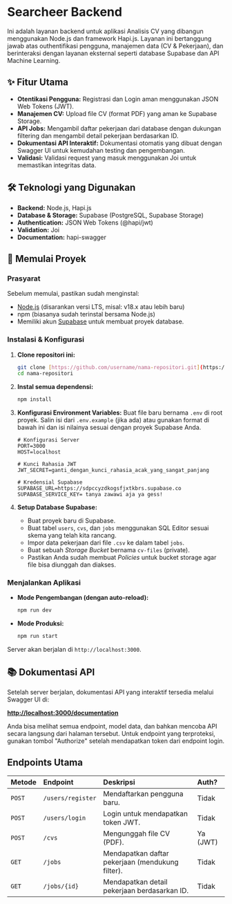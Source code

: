 # Searcheer Backend 

Ini adalah layanan backend untuk aplikasi Analisis CV yang dibangun menggunakan Node.js dan framework Hapi.js. Layanan ini bertanggung jawab atas outhentifikasi pengguna, manajemen data (CV & Pekerjaan), dan berinteraksi dengan layanan eksternal seperti database Supabase dan API Machine Learning.

## ✨ Fitur Utama

-   **Otentikasi Pengguna:** Registrasi dan Login aman menggunakan JSON Web Tokens (JWT).
-   **Manajemen CV:** Upload file CV (format PDF) yang aman ke Supabase Storage.
-   **API Jobs:** Mengambil daftar pekerjaan dari database dengan dukungan filtering dan mengambil detail pekerjaan berdasarkan ID.
-   **Dokumentasi API Interaktif:** Dokumentasi otomatis yang dibuat dengan Swagger UI untuk kemudahan testing dan pengembangan.
-   **Validasi:** Validasi request yang masuk menggunakan Joi untuk memastikan integritas data.

## 🛠️ Teknologi yang Digunakan

-   **Backend:** Node.js, Hapi.js
-   **Database & Storage:** Supabase (PostgreSQL, Supabase Storage)
-   **Authentication:** JSON Web Tokens (@hapi/jwt)
-   **Validation:** Joi
-   **Documentation:** hapi-swagger

## 🚀 Memulai Proyek

### Prasyarat

Sebelum memulai, pastikan sudah menginstal:
-   [Node.js](https://nodejs.org/) (disarankan versi LTS, misal: v18.x atau lebih baru)
-   npm (biasanya sudah terinstal bersama Node.js)
-   Memiliki akun [Supabase](https://supabase.com/) untuk membuat proyek database.

### Instalasi & Konfigurasi

1.  **Clone repositori ini:**
    ```bash
    git clone [https://github.com/username/nama-repositori.git](https://github.com/username/nama-repositori.git)
    cd nama-repositori
    ```

2.  **Instal semua dependensi:**
    ```bash
    npm install
    ```

3.  **Konfigurasi Environment Variables:**
    Buat file baru bernama `.env` di root proyek. Salin isi dari `.env.example` (jika ada) atau gunakan format di bawah ini dan isi nilainya sesuai dengan proyek Supabase Anda.

    ```env
    # Konfigurasi Server
    PORT=3000
    HOST=localhost

    # Kunci Rahasia JWT
    JWT_SECRET=ganti_dengan_kunci_rahasia_acak_yang_sangat_panjang

    # Kredensial Supabase
    SUPABASE_URL=https://sdpccyzdkogsfjxtkbrs.supabase.co
    SUPABASE_SERVICE_KEY= tanya zawawi aja ya gess!
    ```

4.  **Setup Database Supabase:**
    -   Buat proyek baru di Supabase.
    -   Buat tabel `users`, `cvs`, dan `jobs` menggunakan SQL Editor sesuai skema yang telah kita rancang.
    -   Impor data pekerjaan dari file `.csv` ke dalam tabel `jobs`.
    -   Buat sebuah *Storage Bucket* bernama `cv-files` (private).
    -   Pastikan Anda sudah membuat *Policies* untuk bucket storage agar file bisa diunggah dan diakses.

### Menjalankan Aplikasi

-   **Mode Pengembangan (dengan auto-reload):**
    ```bash
    npm run dev
    ```

-   **Mode Produksi:**
    ```bash
    npm run start
    ```

Server akan berjalan di `http://localhost:3000`.

## 📚 Dokumentasi API

Setelah server berjalan, dokumentasi API yang interaktif tersedia melalui Swagger UI di:

**[http://localhost:3000/documentation](http://localhost:3000/documentation)**

Anda bisa melihat semua endpoint, model data, dan bahkan mencoba API secara langsung dari halaman tersebut. Untuk endpoint yang terproteksi, gunakan tombol "Authorize" setelah mendapatkan token dari endpoint login.

## Endpoints Utama

| Metode | Endpoint             | Deskripsi                                   | Auth? |
| :----- | :------------------- | :------------------------------------------ | :---------- |
| `POST` | `/users/register`    | Mendaftarkan pengguna baru.                 | Tidak       |
| `POST` | `/users/login`       | Login untuk mendapatkan token JWT.          | Tidak       |
| `POST` | `/cvs`               | Mengunggah file CV (PDF).                   | Ya (JWT)    |
| `GET`  | `/jobs`              | Mendapatkan daftar pekerjaan (mendukung filter). | Tidak       |
| `GET`  | `/jobs/{id}`         | Mendapatkan detail pekerjaan berdasarkan ID.  | Tidak       |
